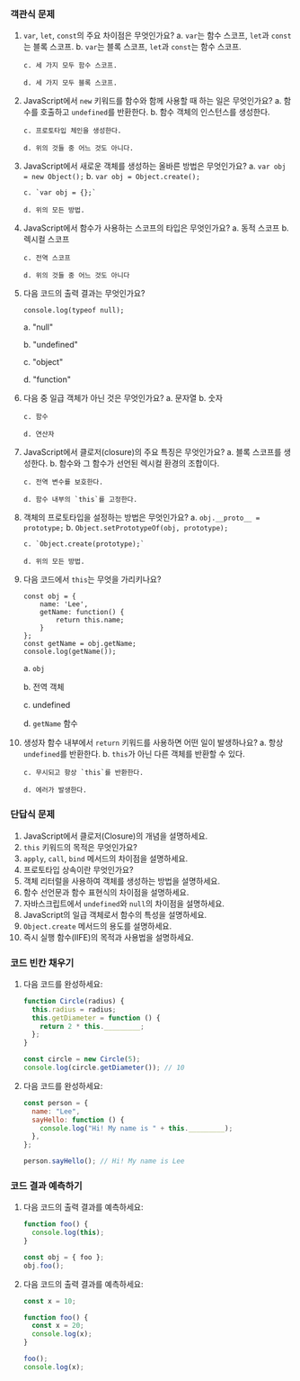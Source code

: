 ### 객관식 문제

1.  `var`, `let`, `const`의 주요 차이점은 무엇인가요?
    a. `var`는 함수 스코프, `let`과 `const`는 블록 스코프.
        b. `var`는 블록 스코프, `let`과 `const`는 함수 스코프.

        c. 세 가지 모두 함수 스코프.

        d. 세 가지 모두 블록 스코프.
2.  JavaScript에서 `new` 키워드를 함수와 함께 사용할 때 하는 일은 무엇인가요?
    a. 함수를 호출하고 `undefined`를 반환한다.
        b. 함수 객체의 인스턴스를 생성한다.

        c. 프로토타입 체인을 생성한다.

        d. 위의 것들 중 어느 것도 아니다.
3.  JavaScript에서 새로운 객체를 생성하는 올바른 방법은 무엇인가요?
    a. `var obj = new Object();`
        b. `var obj = Object.create();`

        c. `var obj = {};`

        d. 위의 모든 방법.
4.  JavaScript에서 함수가 사용하는 스코프의 타입은 무엇인가요?
    a. 동적 스코프
        b. 렉시컬 스코프

        c. 전역 스코프

        d. 위의 것들 중 어느 것도 아니다
5.  다음 코드의 출력 결과는 무엇인가요?

    ```
    console.log(typeof null);

    ```

    a. "null"

    b. "undefined"

    c. "object"

    d. "function"

6.  다음 중 일급 객체가 아닌 것은 무엇인가요?
    a. 문자열
        b. 숫자

        c. 함수

        d. 연산자
7.  JavaScript에서 클로저(closure)의 주요 특징은 무엇인가요?
    a. 블록 스코프를 생성한다.
        b. 함수와 그 함수가 선언된 렉시컬 환경의 조합이다.

        c. 전역 변수를 보호한다.

        d. 함수 내부의 `this`를 고정한다.
8.  객체의 프로토타입을 설정하는 방법은 무엇인가요?
    a. `obj.__proto__ = prototype;`
        b. `Object.setPrototypeOf(obj, prototype);`

        c. `Object.create(prototype);`

        d. 위의 모든 방법.
9.  다음 코드에서 `this`는 무엇을 가리키나요?

    ```
    const obj = {
        name: 'Lee',
        getName: function() {
            return this.name;
        }
    };
    const getName = obj.getName;
    console.log(getName());

    ```

    a. `obj`

    b. 전역 객체

    c. undefined

    d. `getName` 함수

10. 생성자 함수 내부에서 `return` 키워드를 사용하면 어떤 일이 발생하나요?
    a. 항상 `undefined`를 반환한다.
        b. `this`가 아닌 다른 객체를 반환할 수 있다.

        c. 무시되고 항상 `this`를 반환한다.

        d. 에러가 발생한다.

### 단답식 문제

1. JavaScript에서 클로저(Closure)의 개념을 설명하세요.
2. `this` 키워드의 목적은 무엇인가요?
3. `apply`, `call`, `bind` 메서드의 차이점을 설명하세요.
4. 프로토타입 상속이란 무엇인가요?
5. 객체 리터럴을 사용하여 객체를 생성하는 방법을 설명하세요.
6. 함수 선언문과 함수 표현식의 차이점을 설명하세요.
7. 자바스크립트에서 `undefined`와 `null`의 차이점을 설명하세요.
8. JavaScript의 일급 객체로서 함수의 특성을 설명하세요.
9. `Object.create` 메서드의 용도를 설명하세요.
10. 즉시 실행 함수(IIFE)의 목적과 사용법을 설명하세요.

### 코드 빈칸 채우기

1. 다음 코드를 완성하세요:

   ```jsx
   function Circle(radius) {
     this.radius = radius;
     this.getDiameter = function () {
       return 2 * this._________;
     };
   }

   const circle = new Circle(5);
   console.log(circle.getDiameter()); // 10
   ```

2. 다음 코드를 완성하세요:

   ```jsx
   const person = {
     name: "Lee",
     sayHello: function () {
       console.log("Hi! My name is " + this._________);
     },
   };

   person.sayHello(); // Hi! My name is Lee
   ```

### 코드 결과 예측하기

1. 다음 코드의 출력 결과를 예측하세요:

   ```jsx
   function foo() {
     console.log(this);
   }

   const obj = { foo };
   obj.foo();
   ```

2. 다음 코드의 출력 결과를 예측하세요:

   ```jsx
   const x = 10;

   function foo() {
     const x = 20;
     console.log(x);
   }

   foo();
   console.log(x);
   ```
